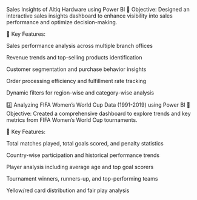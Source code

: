 
Sales Insights of Altiq Hardware using Power BI
🔹 Objective: Designed an interactive sales insights dashboard to enhance visibility into sales performance and optimize decision-making.

🔹 Key Features:

Sales performance analysis across multiple branch offices

Revenue trends and top-selling products identification

Customer segmentation and purchase behavior insights

Order processing efficiency and fulfillment rate tracking

Dynamic filters for region-wise and category-wise analysis

2️⃣ Analyzing FIFA Women’s World Cup Data (1991-2019) using Power BI
🔹 Objective: Created a comprehensive dashboard to explore trends and key metrics from FIFA Women’s World Cup tournaments.

🔹 Key Features:

Total matches played, total goals scored, and penalty statistics

Country-wise participation and historical performance trends

Player analysis including average age and top goal scorers

Tournament winners, runners-up, and top-performing teams

Yellow/red card distribution and fair play analysis

